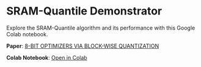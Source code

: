 # SRAM-Quantile Demonstrator

Explore the SRAM-Quantile algorithm and its performance with this Google Colab notebook.

**Paper**: [8-BIT OPTIMIZERS VIA BLOCK-WISE QUANTIZATION](https://arxiv.org/pdf/2110.02861.pdf)

**Colab Notebook**: [Open in Colab](https://colab.research.google.com/drive/1n6jYXf6KIvyTdGGRRZxmKf1rRAOHau4_)
